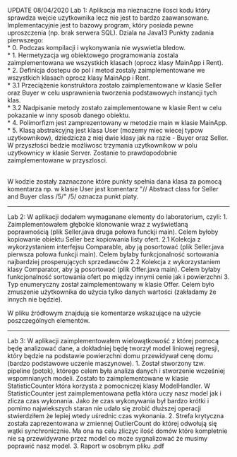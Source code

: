 UPDATE 08/04/2020
Lab 1:
Aplikacja ma nieznaczne ilosci kodu który sprawdza wejcie uzytkownika lecz nie jest to bardzo zaawansowane.
Implementacyjnie jest to bazowy program, który posiada pewne uproszczenia (np. brak serwera SQL).
Dziala na Java13
Punkty zadania pierwszego:<br/>
	* 0. Podczas kompilacji i wykonywania nie wyswietla bledow.<br/>
	* 1. Hermetyzacja wg obiektowego programowania zostala zaimplementowana we wszystkich klasach (oprocz klasy MainApp i Rent).<br/>
	* 2. Definicja dostepu do pol i metod zostaly zaimplementowane we wszystkich klasach oprocz klasy MainApp i Rent.<br/>
		* 3.1 Przeciążenie konstruktora zostało zaimplementowane w klasie Seller oraz Buyer w celu usprawnienia tworzenia podstawowych instancji tych klas.<br/>
		* 3.2 Nadpisanie metody zostało zaimplementowane w klasie Rent w celu pokazanie w inny sposob danego obiektu.<br/>
	* 4. Polimorfizm jest zamprezentowany w metodzie main w klasie MainApp.<br/>
	* 5. Klasą abstrakcyjną jest klasa User (mozemy miec wiecej typow uzytkownikow), dziedzicza z niej dwie klasy jak na razie - Buyer oraz Seller. W przyszłości bedzie możliwosc trzymania uzytkownikow w polu uzytkownicy w klasie Server. Zostanie to prawdopodobnie zaimplementowane w przyszlosci.<br/><br/>
	
W kodzie zostały zaznaczone które punkty spełnia dana klasa za pomocą komentarza np.
w klasie User jest komentarz "// Abstract class for Seller and Buyer class \/5\/"
\/5\/ oznacza punkt piaty. 

---------------------------------------------------------------------------------------

Lab 2:
W aplikacji dodałem wymaganane elementy do laboratorium, czyli:
	1. Zaimplementowałem głębokie klonowanie wraz z wyświetlaną poprawnością (plik Seller.java druga połowa funckji main). Celem byłoby kopiowanie obiektu Seller bez kopiowania listy ofert.
		2.1 Kolekcja z wykorzystaniem interfejsu Comparable, aby ją posortować (plik Seller.java pierwsza połowa funkcji main). Celem byłaby funkcjonalność sortowania najbardziej prosperujących sprzedawców
		2.2 Kolekcja z wykorzystaniem klasy Comparator, aby ją posortować (plik Offer.java main). Celem byłaby funkcjonalność sortowania ofert po między innymi cenie jak i powierzchni
	3. Typ enumeryczny został zaimplementowany w klasie Offer. Celem było zmuszenie użytkownika do użycia tylko danych wartości (zakładamy że innych nie będzie).

W pliku źródłowym znajdują sie komentarze wskazujące na użycie poszczególnych elementów.

---------------------------------------------------------------------------------------

Lab 3:
W aplikacji zaimplementowałem wielowątkowość z której pomocą będę analizować dane, a dokładniej będę tworzył model liniowej regresji,
który będzie na podstawie powierzchni domu przewidywał cenę domu (bardzo podstawowe uczenie maszynowe).
	1. Został stworzony tzw. pipeline (potok), którego celem była analiza danych i stworzenie wcześniej wspomnianych modeli. Zostało to zaimplementowane w klasie StatisticCounter która korzysta z pomocniczej klasy ModelHandler. W StatisticCounter jest zaimplementowana petla która uczy nasz model jak i zlicza czas wykonania. Jako że czas wykonywania był bardzo krótki i pomimo najwiekszych staran nie udało się zrobić dłuższej operacji stwierdziłem że lepiej wtedy uśrednic czas wykonania.
	2. Strefa krytyczna została zaprezentowana w zmiennej OutlierCount do której odwołują się wątki synchronicznie. Ma ona na celu zliczyc ilość domów które kompletnie nie są przewidywane przez model co może sygnalizować że musimy poprawić nasz model.
	3. Raport w osobnym pliku .pdf



